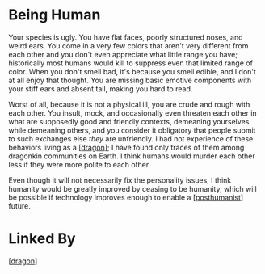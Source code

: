 # Being Human

Your species is ugly.  You have flat faces, poorly structured noses, and weird ears.  You come in a very few colors that aren't very different from each other and you don't even appreciate what little range you have; historically most humans would kill to suppress even that limited range of color.  When you don't smell bad, it's because you smell edible, and I don't at all enjoy that thought.  You are missing basic emotive components with your stiff ears and absent tail, making you hard to read.

Worst of all, because it is not a physical ill, you are crude and rough with each other.  You insult, mock, and occasionally even threaten each other in what are supposedly good and friendly contexts, demeaning yourselves while demeaning others, and you consider it obligatory that people submit to such exchanges else *they* are unfriendly.  I had not experience of these behaviors living as a [[dragon]]; I have found only traces of them among dragonkin communities on Earth.  I think humans would murder each other less if they were more polite to each other.

Even though it will not necessarily fix the personality issues, I think humanity would be greatly improved by ceasing to be humanity, which will be possible if technology improves enough to enable a [[posthumanist]] future.

# Linked By
[[dragon]]


[//begin]: # "Autogenerated link references for markdown compatibility"
[dragon]: dragon "Dragon"
[posthumanist]: posthumanist "Posthumanist"
[//end]: # "Autogenerated link references"